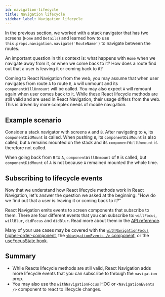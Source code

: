 ```yaml
---
id: navigation-lifecycle
title: Navigation lifecycle
sidebar_label: Navigation lifecycle
---
```


In the previous section, we worked with a stack navigator that has two screens (`Home` and `Details`) and learned how to use `this.props.navigation.navigate('RouteName')` to navigate between the routes.

An important question in this context is: what happens with `Home` when we navigate away from it, or when we come back to it? How does a route find out that a user is leaving it or coming back to it?

Coming to React Navigation from the web, you may assume that when user navigates from route `A` to route `B`, `A` will unmount and its `componentWillUnmount` will be called. You may also expect `A` will remount again when user comes back to it. While these React lifecycle methods are still valid and are used in React Navigation, their usage differs from the web. This is driven by more complex needs of mobile navigation.

## Example scenario

Consider a stack navigator with screens `A` and `B`. After navigating to `A`, its `componentDidMount` is called. When pushing `B`, its `componentDidMount` is also called, but `A` remains mounted on the stack and its `componentWillUnmount` is therefore not called.

When going back from `B` to `A`, `componentWillUnmount` of `B` is called, but `componentDidMount` of `A` is not because `A` remained mounted the whole time.

## Subscribing to lifecycle events

Now that we understand how React lifecycle methods work in React Navigation, let's answer the question we asked at the beginning: "How do we find out that a user is leaving it or coming back to it?"

React Navigation emits events to screen components that subscribe to them. There are four different events that you can subscribe to: `willFocus`, `willBlur`, `didFocus` and `didBlur`. Read more about them in the [API reference](navigation-prop.html#addlistener-subscribe-to-updates-to-navigation-lifecycle).

Many of your use cases may be covered with the [`withNavigationFocus` higher-order-component](with-navigation-focus.html), the [`<NavigationEvents />` component](navigation-events.html), or the [useFocusState hook](https://github.com/react-navigation/hooks#usefocusstate).

## Summary

- While Reacts lifecycle methods are still valid, React Navigation adds more lifecycle events that you can subscribe to through the `navigation` prop.
- You may also use the `withNavigationFocus` HOC or `<NavigationEvents />` component to react to lifecycle changes.
